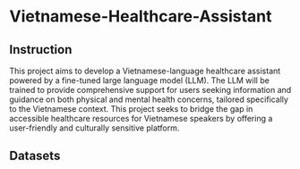 # Vietnamese-Healthcare-Assistant

## Instruction

This project aims to develop a Vietnamese-language healthcare assistant powered by a fine-tuned large language model (LLM). The LLM will be trained to provide comprehensive support for users seeking information and guidance on both physical and mental health concerns, tailored specifically to the Vietnamese context. This project seeks to bridge the gap in accessible healthcare resources for Vietnamese speakers by offering a user-friendly and culturally sensitive platform.


## Datasets

